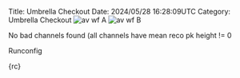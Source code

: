 Title: Umbrella Checkout
Date: 2024/05/28 16:28:09UTC
Category: Umbrella Checkout
![av wf A]({static}/images/11/nreco_hits.png)
![av wf B]({static}/images/11/paddle_occupancy.webp)

No bad channels found (all channels have mean reco pk height != 0

Runconfig



{rc}
